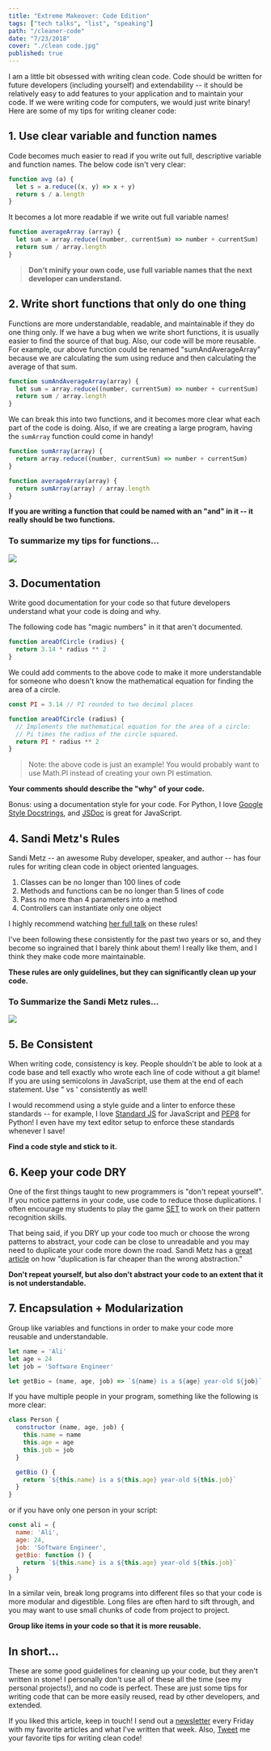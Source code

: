 ```yaml
---
title: "Extreme Makeover: Code Edition"
tags: ["tech talks", "list", "speaking"]
path: "/cleaner-code"
date: "7/23/2018"
cover: "./clean code.jpg"
published: true
---
```


I am a little bit obsessed with writing clean code. Code should be written for future developers (including yourself) and extendability -- it should be relatively easy to add features to your application and to maintain your code. If we were writing code for computers, we would just write binary! Here are some of my tips for writing cleaner code:

## 1. Use clear variable and function names

Code becomes much easier to read if you write out full, descriptive variable and function names. The below code isn't very clear:

```js
function avg (a) {
  let s = a.reduce((x, y) => x + y)
  return s / a.length
}
```

It becomes a lot more readable if we write out full variable names!

```js
function averageArray (array) {
  let sum = array.reduce((number, currentSum) => number + currentSum)
  return sum / array.length
}
```

> **Don't minify your own code, use full variable names that the next developer can understand.**

## 2. Write short functions that only do one thing

Functions are more understandable, readable, and maintainable if they do one thing only. If we have a bug when we write short functions, it is usually easier to find the source of that bug. Also, our code will be more reusable. For example, our above function could be renamed "sumAndAverageArray" because we are calculating the sum using reduce and then calculating the average of that sum.

```js
function sumAndAverageArray(array) {
  let sum = array.reduce((number, currentSum) => number + currentSum)
  return sum / array.length
}
```

We can break this into two functions, and it becomes more clear what each part of the code is doing. Also, if we are creating a large program, having the `sumArray` function could come in handy!

```js
function sumArray(array) {
  return array.reduce((number, currentSum) => number + currentSum)
}

function averageArray(array) {
  return sumArray(array) / array.length
}
```

**If you are writing a function that could be named with an "and" in it -- it really should be two functions.**

### To summarize my tips for functions...

![](./function-tips.jpg)

## 3. Documentation

Write good documentation for your code so that future developers understand what your code is doing and why.

The following code has "magic numbers" in it that aren't documented.

```js
function areaOfCircle (radius) {
  return 3.14 * radius ** 2
}
```

We could add comments to the above code to make it more understandable for someone who doesn't know the mathematical equation for finding the area of a circle.

```js
const PI = 3.14 // PI rounded to two decimal places

function areaOfCircle (radius) {
  // Implements the mathematical equation for the area of a circle:
  // Pi times the radius of the circle squared.
  return PI * radius ** 2
}
```

> Note: the above code is just an example! You would probably want to use Math.PI instead of creating your own PI estimation.

**Your comments should describe the "why" of your code.**

Bonus: using a documentation style for your code. For Python, I love [Google Style Docstrings](http://sphinxcontrib-napoleon.readthedocs.io/en/latest/example_google.html), and [JSDoc](http://usejsdoc.org/) is great for JavaScript.

## 4. Sandi Metz's Rules

Sandi Metz -- an awesome Ruby developer, speaker, and author -- has four rules for writing clean code in object oriented languages.

1. Classes can be no longer than 100 lines of code
2. Methods and functions can be no longer than 5 lines of code
3. Pass no more than 4 parameters into a method
4. Controllers can instantiate only one object

I highly recommend watching [her full talk](https://www.youtube.com/watch?v=npOGOmkxuio) on these rules!

I've been following these consistently for the past two years or so, and they become so ingrained that I barely think about them! I really like them, and I think they make code more maintainable.

__These rules are only guidelines, but they can significantly clean up your code.__

### To Summarize the Sandi Metz rules...

![](./sandi-metz-rules.jpg)

## 5. Be Consistent

When writing code, consistency is key. People shouldn't be able to look at a code base and tell exactly who wrote each line of code without a git blame! If you are using semicolons in JavaScript, use them at the end of each statement. Use " vs ' consistently as well!

I would recommend using a style guide and a linter to enforce these standards -- for example, I love [Standard JS](https://standardjs.com/) for JavaScript and [PEP8](https://www.python.org/dev/peps/pep-0008/?) for Python! I even have my text editor setup to enforce these standards whenever I save!

__Find a code style and stick to it.__

## 6. Keep your code DRY

One of the first things taught to new programmers is "don't repeat yourself". If you notice patterns in your code, use code to reduce those duplications. I often encourage my students to play the game [SET](https://www.nytimes.com/crosswords/game/set) to work on their pattern recognition skills.

That being said, if you DRY up your code too much or choose the wrong patterns to abstract, your code can be close to unreadable and you may need to duplicate your code more down the road. Sandi Metz has a [great article](https://www.sandimetz.com/blog/2016/1/20/the-wrong-abstraction) on how "duplication is far cheaper than the wrong abstraction."

__Don't repeat yourself, but also don't abstract your code to an extent that it is not understandable.__

## 7. Encapsulation + Modularization

Group like variables and functions in order to make your code more reusable and understandable.

```js
let name = 'Ali'
let age = 24
let job = 'Software Engineer'

let getBio = (name, age, job) => `${name} is a ${age} year-old ${job}`   
```

If you have multiple people in your program, something like the following is more clear:

```js
class Person {
  constructor (name, age, job) {
    this.name = name
    this.age = age
    this.job = job
  }

  getBio () {
    return `${this.name} is a ${this.age} year-old ${this.job}` 
  }
}
```

or if you have only one person in your script:

```js
const ali = {
  name: 'Ali',
  age: 24,
  job: 'Software Engineer',
  getBio: function () {
    return `${this.name} is a ${this.age} year-old ${this.job}` 
  }
}
```

In a similar vein, break long programs into different files so that your code is more modular and digestible. Long files are often hard to sift through, and you may want to use small chunks of code from project to project.

__Group like items in your code so that it is more reusable.__

## In short...

These are some good guidelines for cleaning up your code, but they aren't written in stone! I personally don't use all of these all the time (see my personal projects!), and no code is perfect. These are just some tips for writing code that can be more easily reused, read by other developers, and extended.

If you liked this article, keep in touch! I send out a [newsletter](https://tinyletter.com/ali_writes_code) every Friday with my favorite articles and what I've written that week. Also, [Tweet](https://twitter.com/ASpittel) me your favorite tips for writing clean code!
